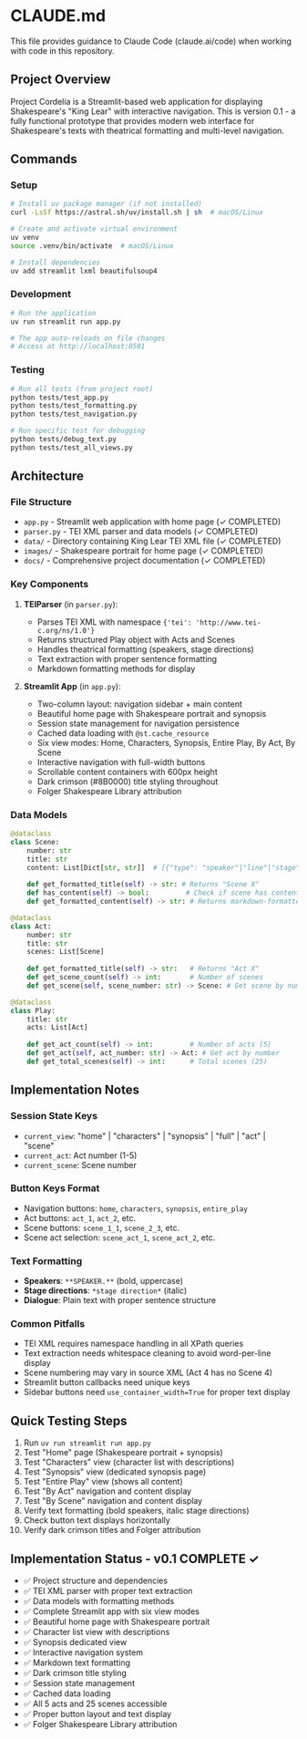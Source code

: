 # CLAUDE.md

This file provides guidance to Claude Code (claude.ai/code) when working with code in this repository.

## Project Overview

Project Cordelia is a Streamlit-based web application for displaying Shakespeare's "King Lear" with interactive navigation. This is version 0.1 - a fully functional prototype that provides modern web interface for Shakespeare's texts with theatrical formatting and multi-level navigation.

## Commands

### Setup
```bash
# Install uv package manager (if not installed)
curl -LsSf https://astral.sh/uv/install.sh | sh  # macOS/Linux

# Create and activate virtual environment
uv venv
source .venv/bin/activate  # macOS/Linux

# Install dependencies
uv add streamlit lxml beautifulsoup4
```

### Development
```bash
# Run the application
uv run streamlit run app.py

# The app auto-reloads on file changes
# Access at http://localhost:8501
```

### Testing
```bash
# Run all tests (from project root)
python tests/test_app.py
python tests/test_formatting.py
python tests/test_navigation.py

# Run specific test for debugging
python tests/debug_text.py
python tests/test_all_views.py
```

## Architecture

### File Structure
- `app.py` - Streamlit web application with home page (✓ COMPLETED)
- `parser.py` - TEI XML parser and data models (✓ COMPLETED)
- `data/` - Directory containing King Lear TEI XML file (✓ COMPLETED)
- `images/` - Shakespeare portrait for home page (✓ COMPLETED)
- `docs/` - Comprehensive project documentation (✓ COMPLETED)

### Key Components

1. **TEIParser** (in `parser.py`):
   - Parses TEI XML with namespace `{'tei': 'http://www.tei-c.org/ns/1.0'}`
   - Returns structured Play object with Acts and Scenes
   - Handles theatrical formatting (speakers, stage directions)
   - Text extraction with proper sentence formatting
   - Markdown formatting methods for display

2. **Streamlit App** (in `app.py`):
   - Two-column layout: navigation sidebar + main content
   - Beautiful home page with Shakespeare portrait and synopsis
   - Session state management for navigation persistence
   - Cached data loading with `@st.cache_resource`
   - Six view modes: Home, Characters, Synopsis, Entire Play, By Act, By Scene
   - Interactive navigation with full-width buttons
   - Scrollable content containers with 600px height
   - Dark crimson (#8B0000) title styling throughout
   - Folger Shakespeare Library attribution

### Data Models
```python
@dataclass
class Scene:
    number: str
    title: str
    content: List[Dict[str, str]]  # [{"type": "speaker"|"line"|"stage", "text": "..."}]
    
    def get_formatted_title(self) -> str: # Returns "Scene X"
    def has_content(self) -> bool:         # Check if scene has content
    def get_formatted_content(self) -> str: # Returns markdown-formatted content

@dataclass
class Act:
    number: str
    title: str
    scenes: List[Scene]
    
    def get_formatted_title(self) -> str:   # Returns "Act X"
    def get_scene_count(self) -> int:       # Number of scenes
    def get_scene(self, scene_number: str) -> Scene: # Get scene by number

@dataclass
class Play:
    title: str
    acts: List[Act]
    
    def get_act_count(self) -> int:         # Number of acts (5)
    def get_act(self, act_number: str) -> Act: # Get act by number
    def get_total_scenes(self) -> int:      # Total scenes (25)
```

## Implementation Notes

### Session State Keys
- `current_view`: "home" | "characters" | "synopsis" | "full" | "act" | "scene"
- `current_act`: Act number (1-5)
- `current_scene`: Scene number

### Button Keys Format
- Navigation buttons: `home`, `characters`, `synopsis`, `entire_play`
- Act buttons: `act_1`, `act_2`, etc.
- Scene buttons: `scene_1_1`, `scene_2_3`, etc.
- Scene act selection: `scene_act_1`, `scene_act_2`, etc.

### Text Formatting
- **Speakers**: `**SPEAKER.**` (bold, uppercase)
- **Stage directions**: `*stage direction*` (italic)
- **Dialogue**: Plain text with proper sentence structure

### Common Pitfalls
- TEI XML requires namespace handling in all XPath queries
- Text extraction needs whitespace cleaning to avoid word-per-line display
- Scene numbering may vary in source XML (Act 4 has no Scene 4)
- Streamlit button callbacks need unique keys
- Sidebar buttons need `use_container_width=True` for proper text display

## Quick Testing Steps
1. Run `uv run streamlit run app.py`
2. Test "Home" page (Shakespeare portrait + synopsis)
3. Test "Characters" view (character list with descriptions)
4. Test "Synopsis" view (dedicated synopsis page)
5. Test "Entire Play" view (shows all content)
6. Test "By Act" navigation and content display
7. Test "By Scene" navigation and content display  
8. Verify text formatting (bold speakers, italic stage directions)
9. Check button text displays horizontally
10. Verify dark crimson titles and Folger attribution

## Implementation Status - v0.1 COMPLETE ✓
- ✅ Project structure and dependencies
- ✅ TEI XML parser with proper text extraction
- ✅ Data models with formatting methods
- ✅ Complete Streamlit app with six view modes
- ✅ Beautiful home page with Shakespeare portrait
- ✅ Character list view with descriptions
- ✅ Synopsis dedicated view
- ✅ Interactive navigation system
- ✅ Markdown text formatting
- ✅ Dark crimson title styling
- ✅ Session state management
- ✅ Cached data loading
- ✅ All 5 acts and 25 scenes accessible
- ✅ Proper button layout and text display
- ✅ Folger Shakespeare Library attribution